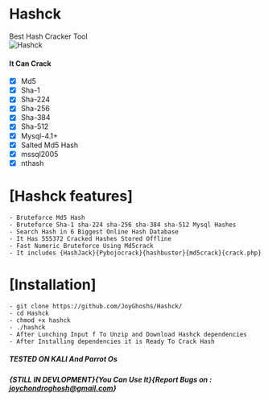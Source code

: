 # Hashck
Best Hash Cracker Tool<br/>
![Hashck](https://i.ibb.co/1Rp2Rmb/hashck.png)<br/>
#### It Can Crack
- [x] Md5
- [x] Sha-1
- [x] Sha-224
- [x] Sha-256
- [x] Sha-384
- [x] Sha-512
- [x] Mysql-4.1+
- [x] Salted Md5 Hash
- [x] mssql2005
- [x] nthash<br/>
# [Hashck features]
```
- Bruteforce Md5 Hash
- Bruteforce Sha-1 sha-224 sha-256 sha-384 sha-512 Mysql Hashes
- Search Hash in 6 Biggest Online Hash Database
- It Has 555372 Cracked Hashes Stored Offline
- Fast Numeric Bruteforce Using Md5crack
- It includes {HashJack}{Pybojocrack}{hashbuster}{md5crack}{crack.php}
``` 
# [Installation]
```
- git clone https://github.com/JoyGhoshs/Hashck/
- cd Hashck
- chmod +x hashck
- ./hashck
- After Lunching Input f To Unzip and Download Hashck dependencies
- After Installing dependencies it is Ready To Crack Hash
``` 
##### TESTED ON KALI And Parrot Os
##### {STILL IN DEVLOPMENT}{You Can Use It}{Report Bugs on : joychondroghosh@gmail.com}
